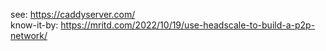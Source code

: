 see: https://caddyserver.com/  
know-it-by: https://mritd.com/2022/10/19/use-headscale-to-build-a-p2p-network/  

